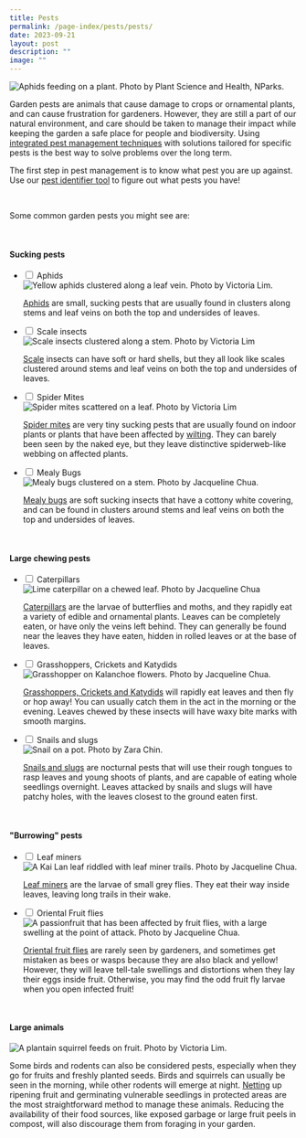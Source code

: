 ```yaml
---
title: Pests
permalink: /page-index/pests/pests/
date: 2023-09-21
layout: post
description: ""
image: ""
---
```

<section>
	<img title="Aphids feeding on a plant. Photo by Plant Science and Health, NParks." src="/images/Biodiversity/aphids%20(2)_plantscienceandhealth_nparks.jpg">
	<p>Garden pests are animals that cause damage to crops or ornamental plants, and can cause frustration for gardeners. However, they are still a part of our natural environment, and care should be taken to manage their impact while keeping the garden a safe place for people and biodiversity. Using <a href="/page-index/horticulture-techniques/ipm/">integrated pest management techniques</a> with solutions tailored for specific pests is the best way to solve problems over the long term.</p>
	<p>The first step in pest management is to know what pest you are up against. Use our <a href="https://staging.dmhtu0pi4p9u7.amplifyapp.com/digital-tools/pestid/">pest identifier tool</a> to figure out what pests you have!</p>
	<br>
</section>

<section>
	<p>Some common garden pests you might see are:</p>
	<br>
</section>

<section>
	<h4>Sucking pests</h4>
	<ul class="jekyllcodex_accordion">
	<li><input type="checkbox" id="accordion1">
		<label for="accordion1">Aphids</label><div>
<img title="Yellow aphids clustered along a leaf vein. Photo by Victoria Lim." src="/images/Biodiversity/dancing%20aphids%20on%20calotropis%20(1)victorialim.jpg">
	<p><a href="https://staging.dmhtu0pi4p9u7.amplifyapp.com/page-index/pests/aphids/">Aphids</a> are small, sucking pests that are usually found in clusters along stems and leaf veins on both the top and undersides of leaves.</p>
		</div></li>
	<li><input type="checkbox" id="accordion2">
		<label for="accordion2">Scale insects</label><div>
<img title="Scale insects clustered along a stem. Photo by Victoria Lim" src="/images/Biodiversity/scales%20(1)victorialim.jpg">
		<p><a href="/page-index/pests/scale-insects/">Scale</a> insects can have soft or hard shells, but they all look like scales clustered around stems and leaf veins on both the top and undersides of leaves.</p>  
				</div></li>
	<li><input type="checkbox" id="accordion3">
		<label for="accordion3">Spider Mites</label><div>
<img title="Spider mites scattered on a leaf. Photo by Victoria Lim" src="/images/Biodiversity/spider%20mites%20-%20solanum%20melongena%202victorialim.jpg">
		<p><a href="/page-index/pests/spider-mites/">Spider mites</a> are very tiny sucking pests that are usually found on indoor plants or plants that have been affected by <a href="/page-index/plant-problems/wilting/">wilting</a>. They can barely been seen by the naked eye, but they leave distinctive spiderweb-like webbing on affected plants.</p>
						</div></li>
	<li><input type="checkbox" id="accordion4">
		<label for="accordion4">Mealy Bugs</label><div>
<img title="Mealy bugs clustered on a stem. Photo by Jacqueline Chua." src="/images/Biodiversity/Mealybugs_JacChua.jpg">
		<p><a href="/page-index/pests/mealy-bugs/">Mealy bugs</a> are soft sucking insects that have a cottony white covering, and can be found in clusters around stems and leaf veins on both the top and undersides of leaves.</p>
</div></li></ul>
<br>
</section>

<section>
	<h4>Large chewing pests</h4>
	<ul class="jekyllcodex_accordion">
	<li><input type="checkbox" id="accordion5">
		<label for="accordion5">Caterpillars</label><div>
	<img title="Lime caterpillar on a chewed leaf. Photo by Jacqueline Chua" src="/images/Biodiversity/Caterpillar_LimeCaterpillar_JacChua%20(1).jpg">
		<p><a href="/page-index/pests/caterpillars/">Caterpillars</a> are the larvae of butterflies and moths, and they rapidly eat a variety of edible and ornamental plants. Leaves can be completely eaten, or have only the veins left behind. They can generally be found near the leaves they have eaten, hidden in rolled leaves or at the base of leaves.</p>
						</div></li>
	<li><input type="checkbox" id="accordion6">
		<label for="accordion6">Grasshoppers, Crickets and Katydids</label><div>
<img title="Grasshopper on Kalanchoe flowers. Photo by Jacqueline Chua." src="/images/Biodiversity/Grasshopper_JacChua.jpg">		
<p><a href="/page-index/pests/grasshoppers-crickets-and-katydids/">Grasshoppers, Crickets and Katydids</a> will rapidly eat leaves and then fly or hop away! You can usually catch them in the act in the morning or the evening. Leaves chewed by these insects will have waxy bite marks with smooth margins.</p>
			</div></li>
	<li><input type="checkbox" id="accordion7">
		<label for="accordion7">Snails and slugs</label><div>
<img title="Snail on a pot. Photo by Zara Chin." src="/images/Biodiversity/snail%20on%20pot_zarachin.jpg">													
<p><a href="/page-index/pests/grasshoppers-crickets-and-katydids/"></a><a href="/page-index/pests/snails-and-slugs/">Snails and slugs</a> are nocturnal pests that will use their rough tongues to rasp leaves and young shoots of plants, and are capable of eating whole seedlings overnight. Leaves attacked by snails and slugs will have patchy holes, with the leaves closest to the ground eaten first.</p>
</div></li></ul>
<br>
</section>

<section>
	<h4>"Burrowing" pests</h4>
	<ul class="jekyllcodex_accordion">
		<li><input type="checkbox" id="accordion8">
		<label for="accordion8">Leaf miners</label><div>
		<img title="A Kai Lan leaf riddled with leaf miner trails. Photo by Jacqueline Chua." src="/images/Biodiversity/LeafMiner_JacChua.jpg">
			<p><a href="/page-index/pests/leaf-miner/">Leaf miners</a> are the larvae of small grey flies. They eat their way inside leaves, leaving long trails in their wake. </p>
						</div></li>
	<li><input type="checkbox" id="accordion9">
		<label for="accordion9">Oriental Fruit flies</label><div>
		<img title="A passionfruit that has been affected by fruit flies, with a large swelling at the point of attack. Photo by Jacqueline Chua." src="/images/Biodiversity/fruitflydamage_jacquelinechua.jpg">
		<p><a href="/page-index/pests/oriental-fruit-flies/">Oriental fruit flies</a> are rarely seen by gardeners, and sometimes get mistaken as bees or wasps because they are also black and yellow! However, they will leave tell-tale swellings and distortions when they lay their eggs inside fruit. Otherwise, you may find the odd fruit fly larvae when you open infected fruit!</p>
	</div></li></ul>
<br>
</section>	


<section>
	<h4>Large animals</h4>
	<img title="A plantain squirrel feeds on fruit. Photo by Victoria Lim." src="/images/Biodiversity/squirrel%20at%20hortpark%20(4)victorialim.jpg">
	<p>Some birds and rodents can also be considered pests, especially when they go for fruits and freshly planted seeds. Birds and squirrels can usually be seen in the morning, while other rodents will emerge at night. <a href="/page-index/hardscapes/netting/">Netting</a> up ripening fruit and germinating vulnerable seedlings in protected areas are the most straightforward method to manage these animals. Reducing the availability of their food sources, like exposed garbage or large fruit peels in compost, will also discourage them from foraging in your garden.</p>
</section>